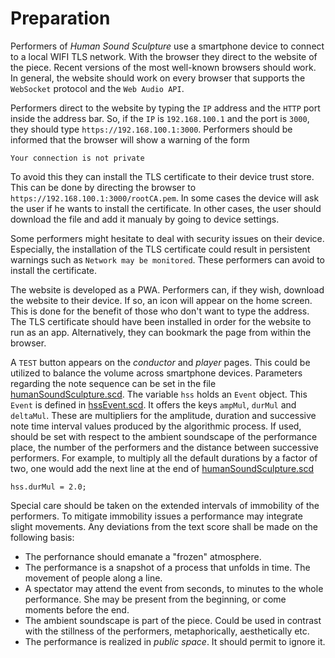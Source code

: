 # Preparation
Performers of *Human Sound Sculpture* use a smartphone device to connect to a local WIFI TLS network.
With the browser they direct to the website of the piece. Recent versions of the most well-known
browsers should work. In general, the website should work on every browser that supports
the `WebSocket` protocol and the `Web Audio API`.

Performers direct to the website by typing the `IP` address and the `HTTP` port inside the address bar.
So, if the `IP` is `192.168.100.1` and the port is `3000`, they should type `https://192.168.100.1:3000`.
Performers should be informed that the browser will show a warning of the form
```
Your connection is not private
```
To avoid this they can install the TLS certificate to their device trust store. This can be done by
directing the browser to `https://192.168.100.1:3000/rootCA.pem`. In some cases the device will ask
the user if he wants to install the certificate. In other cases, the user should download the file
and add it manualy by going to device settings.

Some performers might hesitate to deal with security issues on their device. Especially, the installation
of the TLS certificate could result in persistent warnings such as `Network may be monitored`. These performers can
avoid to install the certificate.

The website is developed as a PWA. Performers can, if they wish, download the website to their device.
If so, an icon will appear on the home screen. This is done for the benefit of those who don't want to
type the address. The TLS certificate should have been installed in order for the website to run as an app.
Alternatively, they can bookmark the page from within the browser.

A `TEST` button appears on the *conductor* and *player* pages. This could be utilized to balance the volume
across smartphone devices. Parameters regarding the note sequence can be set in the file
[humanSoundSculpture.scd](humanSoundSculpture.scd). The variable `hss` holds an `Event` object. This `Event`
is defined in [hssEvent.scd](supercollider/hssEvent.scd). It offers the keys `ampMul`, `durMul` and `deltaMul`.
These are multipliers for the amplitude, duration and successive note time interval values produced by the
algorithmic process. If used, should be set with respect to the ambient soundscape of the performance place,
the number of the performers and the distance between successive performers. For example, to multiply all the default
durations by a factor of two, one would add the next line at the end of [humanSoundSculpture.scd](humanSoundSculpture.scd)
```supercollider
hss.durMul = 2.0;
```

Special care should be taken on the extended intervals of immobility of the performers. To mitigate immobility
issues a performance may integrate slight movements. Any deviations from the text score shall be made on the
following basis:

- The perfornance should emanate a "frozen" atmosphere.
- The performance is a snapshot of a process that unfolds in time. The movement of people along a line.
- A spectator may attend the event from seconds, to minutes to the whole performance. She may be present from the beginning,
	or come moments before the end.
- The ambient soundscape is part of the piece. Could be used in contrast with the stillness of the performers, metaphorically,
	aesthetically etc.
- The performance is realized in *public space*. It should permit to ignore it.
